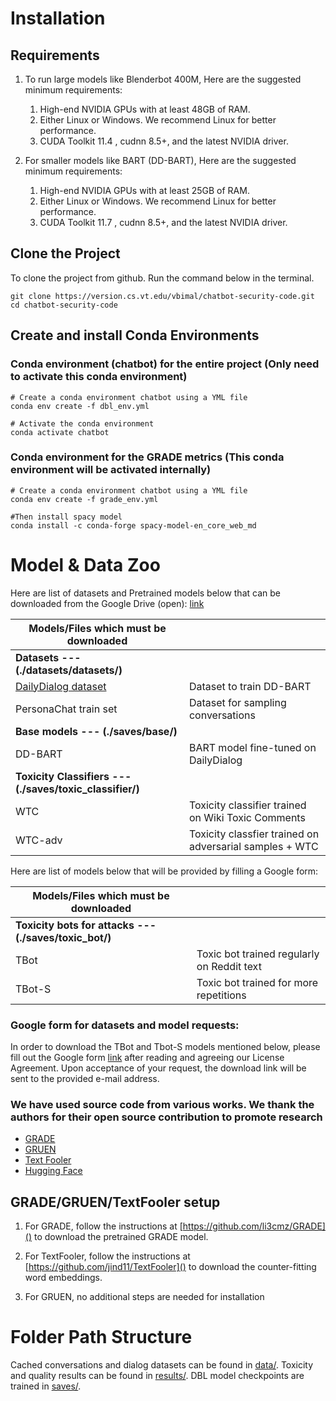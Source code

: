 # Installation

## Requirements
1. To run large models like Blenderbot 400M, Here are the suggested minimum requirements:
    1. High-end NVIDIA GPUs with at least 48GB of RAM.
    2. Either Linux or Windows. We recommend Linux for better performance.
    3. CUDA Toolkit 11.4 , cudnn 8.5+, and the latest NVIDIA driver.

2. For smaller models like BART (DD-BART), Here are the suggested minimum requirements:
    1. High-end NVIDIA GPUs with at least 25GB of RAM.
    2. Either Linux or Windows. We recommend Linux for better performance.
    3. CUDA Toolkit 11.7 , cudnn 8.5+, and the latest NVIDIA driver.


## Clone the Project
To clone the project from github. Run the command below in the terminal.

```
git clone https://version.cs.vt.edu/vbimal/chatbot-security-code.git
cd chatbot-security-code
```

## Create and install Conda Environments

### Conda environment (chatbot) for the entire project (Only need to activate this conda environment)
```
# Create a conda environment chatbot using a YML file
conda env create -f dbl_env.yml

# Activate the conda environment
conda activate chatbot
```
### Conda environment for the GRADE metrics (This conda environment will be activated internally)
```
# Create a conda environment chatbot using a YML file
conda env create -f grade_env.yml

#Then install spacy model
conda install -c conda-forge spacy-model-en_core_web_md
```

# Model & Data Zoo




Here are list of datasets and Pretrained models below that can be downloaded from the Google Drive (open): [link]()

|Models/Files which must be downloaded | |
| ----------- | ----------- |
|**Datasets --- (./datasets/datasets/)**| 
|[DailyDialog dataset](http://yanran.li/dailydialog) | Dataset to train DD-BART|
|PersonaChat train set | Dataset for sampling conversations|
|**Base models --- (./saves/base/)**| 
|DD-BART|BART model fine-tuned on DailyDialog |
|**Toxicity Classifiers --- (./saves/toxic_classifier/)**|
|WTC | Toxicity classifier trained on Wiki Toxic Comments|
|WTC-adv | Toxicity classfier trained on adversarial samples + WTC|


Here are list of models below that will be provided by filling a Google form:

|Models/Files which must be downloaded | |
| ----------- | ----------- |
|**Toxicity bots for attacks --- (./saves/toxic_bot/)**| 
|TBot| Toxic bot trained regularly on Reddit text|
|TBot-S| Toxic bot trained for more repetitions|

### Google form for datasets and model requests:
In order to download the TBot and Tbot-S models mentioned below, please fill out the Google form [link](https://forms.gle/LUZ8CHNZK4mhwmsM6) after reading and agreeing our License Agreement. Upon acceptance of your request, the download link will be sent to the provided e-mail address.


### We have used source code from various works. We thank the authors for their open source contribution to promote research
* [GRADE](https://github.com/li3cmz/GRADE)
* [GRUEN](https://github.com/WanzhengZhu/GRUEN)
* [Text Fooler](https://github.com/jind11/TextFooler)
* [Hugging Face](https://huggingface.co/)


## GRADE/GRUEN/TextFooler setup
1. For GRADE, follow the instructions at [https://github.com/li3cmz/GRADE]() to download the pretrained GRADE model. 

2. For TextFooler, follow the instructions at [https://github.com/jind11/TextFooler]() to download the counter-fitting word embeddings. 

3. For GRUEN, no additional steps are needed for installation

# Folder Path Structure
Cached conversations and dialog datasets can be found in [data/](). Toxicity and quality results can be found in [results/](). DBL model checkpoints are trained in [saves/]().